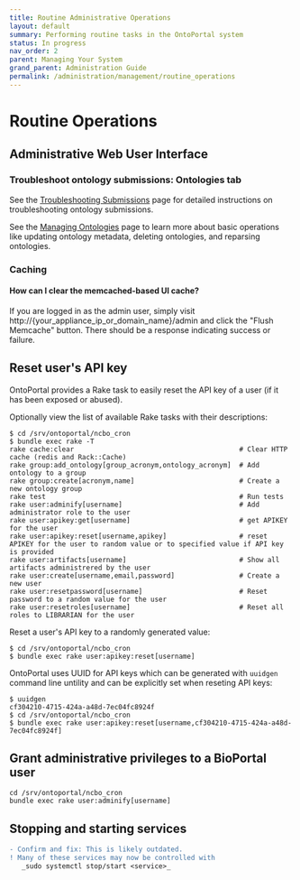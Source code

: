 ```yaml
---
title: Routine Administrative Operations
layout: default
summary: Performing routine tasks in the OntoPortal system
status: In progress
nav_order: 2
parent: Managing Your System
grand_parent: Administration Guide
permalink: /administration/management/routine_operations
---
```


# Routine Operations

## Administrative Web User Interface

### Troubleshoot ontology submissions: Ontologies tab

See the [Troubleshooting Submissions](../../ontologies/troubleshooting_submissions) page
for detailed instructions on troubleshooting ontology submissions.

See the [Managing Ontologies](../../ontologies/managing_ontologies) page 
to learn more about basic operations like updating ontology metadata, deleting ontologies,
and reparsing ontologies.

### Caching

#### How can I clear the memcached-based UI cache?

If you are logged in as the admin user, simply visit http://{your_appliance_ip_or_domain_name}/admin and click the "Flush Memcache" button. There should be a response indicating success or failure.

## Reset user's API key

OntoPortal provides a Rake task to easily reset the API key of a user (if it has been exposed or abused).

Optionally view the list of available Rake tasks with their descriptions:

```
$ cd /srv/ontoportal/ncbo_cron
$ bundle exec rake -T
rake cache:clear                                         # Clear HTTP cache (redis and Rack::Cache)
rake group:add_ontology[group_acronym,ontology_acronym]  # Add ontology to a group
rake group:create[acronym,name]                          # Create a new ontology group
rake test                                                # Run tests
rake user:adminify[username]                             # Add administrator role to the user
rake user:apikey:get[username]                           # get APIKEY for the user
rake user:apikey:reset[username,apikey]                  # reset APIKEY for the user to random value or to specified value if API key is provided
rake user:artifacts[username]                            # Show all artifacts administrered by the user
rake user:create[username,email,password]                # Create a new user
rake user:resetpassword[username]                        # Reset password to a random value for the user
rake user:resetroles[username]                           # Reset all roles to LIBRARIAN for the user
```

Reset a user's API key to a randomly generated value: 

```
$ cd /srv/ontoportal/ncbo_cron
$ bundle exec rake user:apikey:reset[username]
```

OntoPortal uses UUID for API keys which can be generated with `uuidgen` command line untility and can be explicitly set when reseting API keys:

```
$ uuidgen
cf304210-4715-424a-a48d-7ec04fc8924f
$ cd /srv/ontoportal/ncbo_cron
$ bundle exec rake user:apikey:reset[username,cf304210-4715-424a-a48d-7ec04fc8924f]
```

## Grant administrative privileges to a BioPortal user

```
cd /srv/ontoportal/ncbo_cron
bundle exec rake user:adminify[username]
```


## Stopping and starting services

```diff
- Confirm and fix: This is likely outdated.
! Many of these services may now be controlled with 
   _sudo systemctl stop/start <service>_
```










